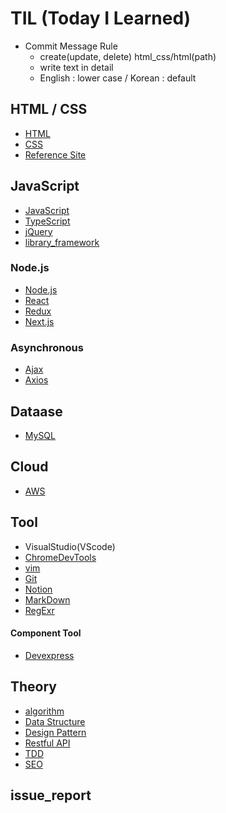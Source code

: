 # TIL (Today I Learned)
- Commit Message Rule
	- create(update, delete) html_css/html(path)
	- write text in detail
	- English : lower case / Korean : default
	
## HTML / CSS
- [HTML](https://github.com/hoofacProgram/TIL/blob/main/HTML_CSS/HTML.md) 
- [CSS](https://github.com/hoofacProgram/TIL/blob/main/HTML_CSS/CSS.md)
- [Reference Site](https://github.com/hoofacProgram/TIL/blob/main/HTML_CSS/Reference%20Site.md)

## JavaScript
- [JavaScript](https://github.com/hoofacProgram/TIL/blob/main/JavaScript/JavaScript.md)
- [TypeScript](https://github.com/hoofacProgram/TIL/blob/main/JavaScript/TypeScript.md)
- [jQuery](https://github.com/hoofacProgram/TIL/blob/main/JavaScript/jQuery.md)
- [library_framework](https://github.com/hoofacProgram/TIL/blob/main/JavaScript/library_framework.md)

### Node.js
- [Node.js](https://github.com/hoofacProgram/TIL/blob/main/JavaScript/Node.js/Node.js.md)
- [React](https://github.com/hoofacProgram/TIL/blob/main/JavaScript/Node.js/React.md)
- [Redux](https://github.com/hoofacProgram/TIL/blob/main/JavaScript/Node.js/Redux.md)
- [Next.js](https://github.com/hoofacProgram/TIL/blob/main/JavaScript/Node.js/Next.js.md)

### Asynchronous
- [Ajax](https://github.com/hoofacProgram/TIL/blob/main/JavaScript/Asynchronous/Ajax.md)
- [Axios](https://github.com/hoofacProgram/TIL/blob/main/JavaScript/Asynchronous/Axios.md)

## Dataase
- [MySQL](https://github.com/hoofacProgram/TIL/blob/main/Dataase/MySQL.md)

## Cloud
- [AWS](https://github.com/hoofacProgram/TIL/blob/main/Cloud/AWS.md)

## Tool
- VisualStudio(VScode)
- [ChromeDevTools](https://github.com/hoofacProgram/TIL/blob/main/Tool/ChromeDevTools.md)
- [vim](https://github.com/hoofacProgram/TIL/blob/main/Tool/vim.md)
- [Git](https://github.com/hoofacProgram/TIL/blob/main/Tool/Git.md)
- [Notion](https://github.com/hoofacProgram/TIL/blob/main/Tool/Notion.md)
- [MarkDown](https://github.com/hoofacProgram/TIL/blob/main/Tool/MarkDown.md)
- [RegExr](https://github.com/hoofacProgram/TIL/blob/main/Tool/RegExr.md)

#### Component Tool
- [Devexpress](https://github.com/hoofacProgram/TIL/blob/main/Tool/Component%20Tool/Devexpress.md)

## Theory
- [algorithm](https://github.com/hoofacProgram/TIL/blob/main/Theory/algorithm.md)
- [Data Structure](https://github.com/hoofacProgram/TIL/blob/main/Theory/Data%20Structure.md)
- [Design Pattern](https://github.com/hoofacProgram/TIL/blob/main/Theory/Design%20Pattern.md)
- [Restful API](https://github.com/hoofacProgram/TIL/blob/main/Theory/Restful%20API.md)
- [TDD](https://github.com/hoofacProgram/TIL/blob/main/Theory/TDD.md)
- [SEO](https://github.com/hoofacProgram/TIL/blob/main/Theory/SEO.md)

## issue_report

